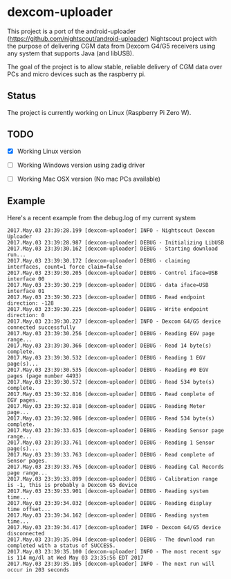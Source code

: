dexcom-uploader
====================
This project is a port of the android-uploader (https://github.com/nightscout/android-uploader) Nightscout project with the purpose of delivering CGM data from Dexcom G4/G5 receivers using any system that supports Java (and libUSB).

The goal of the project is to allow stable, reliable delivery of CGM data over PCs and micro devices such as the raspberry pi.

## Status
The project is currently working on Linux (Raspberry Pi Zero W).

## TODO
- [x] Working Linux version
- [ ] Working Windows version using zadig driver
- [ ] Working Mac OSX version (No mac PCs available)


## Example
Here's a recent example from the debug.log of my current system 
```
2017.May.03 23:39:28.199 [dexcom-uploader] INFO - Nightscout Dexcom Uploader
2017.May.03 23:39:28.987 [dexcom-uploader] DEBUG - Initializing LibUSB
2017.May.03 23:39:30.162 [dexcom-uploader] DEBUG - Starting download run...
2017.May.03 23:39:30.172 [dexcom-uploader] DEBUG - claiming interfaces, count=1 force claim=false
2017.May.03 23:39:30.205 [dexcom-uploader] DEBUG - Control iface=USB interface 00
2017.May.03 23:39:30.219 [dexcom-uploader] DEBUG - data iface=USB interface 01
2017.May.03 23:39:30.223 [dexcom-uploader] DEBUG - Read endpoint direction: -128
2017.May.03 23:39:30.225 [dexcom-uploader] DEBUG - Write endpoint direction: 0
2017.May.03 23:39:30.227 [dexcom-uploader] INFO - Dexcom G4/G5 device connected successfully
2017.May.03 23:39:30.256 [dexcom-uploader] DEBUG - Reading EGV page range...
2017.May.03 23:39:30.366 [dexcom-uploader] DEBUG - Read 14 byte(s) complete.
2017.May.03 23:39:30.532 [dexcom-uploader] DEBUG - Reading 1 EGV page(s)...
2017.May.03 23:39:30.535 [dexcom-uploader] DEBUG - Reading #0 EGV pages (page number 4493)
2017.May.03 23:39:30.572 [dexcom-uploader] DEBUG - Read 534 byte(s) complete.
2017.May.03 23:39:32.816 [dexcom-uploader] DEBUG - Read complete of EGV pages.
2017.May.03 23:39:32.818 [dexcom-uploader] DEBUG - Reading Meter page...
2017.May.03 23:39:32.986 [dexcom-uploader] DEBUG - Read 534 byte(s) complete.
2017.May.03 23:39:33.635 [dexcom-uploader] DEBUG - Reading Sensor page range...
2017.May.03 23:39:33.761 [dexcom-uploader] DEBUG - Reading 1 Sensor page(s)...
2017.May.03 23:39:33.763 [dexcom-uploader] DEBUG - Read complete of Sensor pages.
2017.May.03 23:39:33.765 [dexcom-uploader] DEBUG - Reading Cal Records page range...
2017.May.03 23:39:33.899 [dexcom-uploader] DEBUG - Calibration range is -1, this is probably a Dexcom G5 device
2017.May.03 23:39:33.901 [dexcom-uploader] DEBUG - Reading system time...
2017.May.03 23:39:34.032 [dexcom-uploader] DEBUG - Reading display time offset...
2017.May.03 23:39:34.162 [dexcom-uploader] DEBUG - Reading system time...
2017.May.03 23:39:34.417 [dexcom-uploader] INFO - Dexcom G4/G5 device disconnected
2017.May.03 23:39:35.094 [dexcom-uploader] DEBUG - The download run completed with a status of SUCCESS.
2017.May.03 23:39:35.100 [dexcom-uploader] INFO - The most recent sgv is 114 mg/dl at Wed May 03 23:35:56 EDT 2017
2017.May.03 23:39:35.105 [dexcom-uploader] INFO - The next run will occur in 203 seconds
```